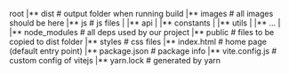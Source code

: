 root
|** dist # output folder when running build
|** images # all images should be here
|** js # js files
| |** api
| |** constants
| |** utils
| |** ...
|
|** node_modules # all deps used by our project
|** public # files to be copied to dist folder
|** styles # css files
|** index.html # home page (default entry point)
|** package.json # package info
|** vite.config.js # custom config of vitejs
|** yarn.lock # generated by yarn
